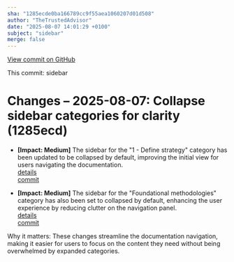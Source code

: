 ```yaml
---
sha: "1285ecde0ba166789cc9f55aea1060207d01d508"
author: "TheTrustedAdvisor"
date: "2025-08-07 14:01:29 +0100"
subject: "sidebar"
merge: false
---
```


[View commit on GitHub](https://github.com/TheTrustedAdvisor/FabricAdoptionFramework/commit/1285ecde0ba166789cc9f55aea1060207d01d508)

This commit: sidebar

# Changes – 2025-08-07: Collapse sidebar categories for clarity (1285ecd)

- **[Impact: Medium]** The sidebar for the "1 - Define strategy" category has been updated to be collapsed by default, improving the initial view for users navigating the documentation.  
   [details](/docs/about/changes/2025-08-07-sidebar)  
   [commit](https://github.com/TheTrustedAdvisor/FabricAdoptionFramework/commit/1285ecde0ba166789cc9f55aea1060207d01d508)

- **[Impact: Medium]** The sidebar for the "Foundational methodologies" category has also been set to collapsed by default, enhancing the user experience by reducing clutter on the navigation panel.  
   [details](/docs/about/changes/2025-08-07-sidebar)  
   [commit](https://github.com/TheTrustedAdvisor/FabricAdoptionFramework/commit/1285ecde0ba166789cc9f55aea1060207d01d508)

Why it matters: These changes streamline the documentation navigation, making it easier for users to focus on the content they need without being overwhelmed by expanded categories.
